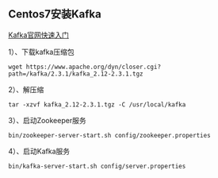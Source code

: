 ## Centos7安装Kafka

[Kafka官网快速入门]( http://kafka.apache.org/quickstart )

1）、下载kafka压缩包

```
wget https://www.apache.org/dyn/closer.cgi?path=/kafka/2.3.1/kafka_2.12-2.3.1.tgz
```

2）、解压缩

```
tar -xzvf kafka_2.12-2.3.1.tgz -C /usr/local/kafka
```

3）、启动Zookeeper服务

```
bin/zookeeper-server-start.sh config/zookeeper.properties
```

4）、启动Kafka服务

```
bin/kafka-server-start.sh config/server.properties
```

